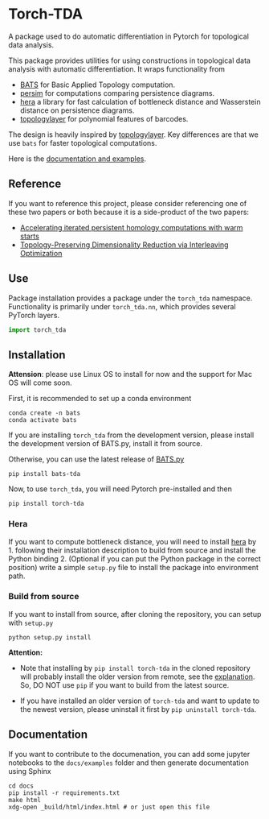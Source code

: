 # Torch-TDA

A package used to do automatic differentiation in Pytorch for topological data analysis. 

This package provides utilities for using constructions in topological data analysis
with automatic differentiation.  It wraps functionality from
* [BATS](https://comptop.github.io/BATS.py) for Basic Applied Topology computation.
* [persim](https://persim.scikit-tda.org/en/latest/) for computations comparing persistence diagrams.
* [hera](https://bitbucket.org/grey_narn/hera/src/master/) a library for fast calculation of bottleneck distance and Wasserstein distance on persistence diagrams.
* [topologylayer](https://github.com/bruel-gabrielsson/TopologyLayer) for polynomial features of barcodes.

The design is heavily inspired by [topologylayer](https://github.com/bruel-gabrielsson/TopologyLayer).  Key differences are that we use `bats` for faster topological computations.

Here is the [documentation and examples](https://torch-tda.readthedocs.io/en/latest/). 
## Reference
If you want to reference this project, please consider referencing one of these two papers or both because it is a side-product of the two papers:

- [Accelerating iterated persistent homology computations with warm starts](https://www.sciencedirect.com/science/article/pii/S0925772124000117)
- [Topology-Preserving Dimensionality Reduction via Interleaving Optimization](https://arxiv.org/abs/2201.13012)



## Use

Package installation provides a package under the `torch_tda` namespace.  Functionality is primarily under `torch_tda.nn`, which provides several PyTorch layers.

```python
import torch_tda
```

## Installation

**Attension**: please use Linux OS to install for now and the support for Mac OS will come soon. 

First, it is recommended to set up a conda environment
```
conda create -n bats
conda activate bats
```

If you are installing `torch_tda` from the development version, please install the development version of BATS.py, install it from source.   

Otherwise, you can use the latest release of [BATS.py](https://comptop.github.io/BATS.py)
```
pip install bats-tda
```
Now, to use `torch_tda`, you will need Pytorch pre-installed and then 
```
pip install torch-tda
```

### Hera
If you want to compute bottleneck distance, you will need to install [hera](https://github.com/anigmetov/hera) by 1. following their installation description to build from source and install the Python binding  2. (Optional if you can put the Python package in the correct position) write a simple `setup.py` file to install the package into environment path. 

### Build from source
If you want to install from source, after cloning the repository, you can setup with `setup.py`
```
python setup.py install
```
**Attention:** 
- Note that installing by `pip install torch-tda` in the cloned repository will probably install the older version from remote, see the [explanation](https://stackoverflow.com/questions/14617136/why-is-pip-installing-an-old-version-of-my-package). So, DO NOT use `pip` if you want to build from the latest source. 

- If you have installed an older version of `torch-tda` and want to update to the newest version, please uninstall it first by `pip uninstall torch-tda`. 

## Documentation

If you want to contribute to the documenation, you can add some jupyter notebooks to the `docs/examples` folder and then generate documentation using Sphinx
```
cd docs
pip install -r requirements.txt
make html
xdg-open _build/html/index.html # or just open this file
```
